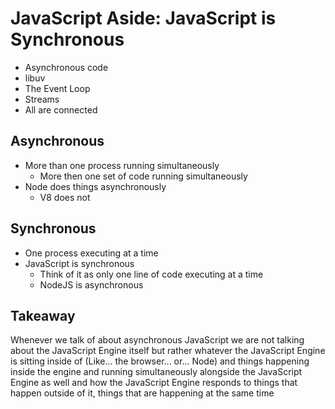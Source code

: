# JavaScript Aside: JavaScript is Synchronous
* Asynchronous code
* libuv
* The Event Loop
* Streams
* All are connected

## Asynchronous
* More than one process running simultaneously
    - More then one set of code running simultaneously
* Node does things asynchronously
    - V8 does not

## Synchronous
* One process executing at a time
* JavaScript is synchronous
    - Think of it as only one line of code executing at a time
    - NodeJS is asynchronous

## Takeaway
Whenever we talk of about asynchronous JavaScript we are not talking about the JavaScript Engine itself but rather whatever the JavaScript Engine is sitting inside of (Like... the browser... or... Node) and things happening inside the engine and running simultaneously alongside the JavaScript Engine as well and how the JavaScript Engine responds to things that happen outside of it, things that are happening at the same time

 

